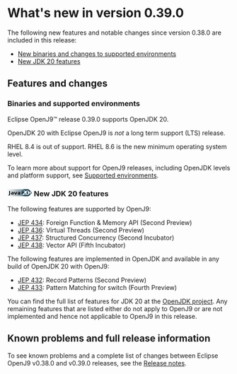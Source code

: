 <!--
* Copyright (c) 2017, 2023 IBM Corp. and others
*
* This program and the accompanying materials are made
* available under the terms of the Eclipse Public License 2.0
* which accompanies this distribution and is available at
* https://www.eclipse.org/legal/epl-2.0/ or the Apache
* License, Version 2.0 which accompanies this distribution and
* is available at https://www.apache.org/licenses/LICENSE-2.0.
*
* This Source Code may also be made available under the
* following Secondary Licenses when the conditions for such
* availability set forth in the Eclipse Public License, v. 2.0
* are satisfied: GNU General Public License, version 2 with
* the GNU Classpath Exception [1] and GNU General Public
* License, version 2 with the OpenJDK Assembly Exception [2].
*
* [1] https://www.gnu.org/software/classpath/license.html
* [2] https://openjdk.org/legal/assembly-exception.html
*
* SPDX-License-Identifier: EPL-2.0 OR Apache-2.0 OR GPL-2.0 WITH
* Classpath-exception-2.0 OR LicenseRef-GPL-2.0 WITH Assembly-exception
-->

# What's new in version 0.39.0

The following new features and notable changes since version 0.38.0 are included in this release:

- [New binaries and changes to supported environments](#binaries-and-supported-environments)
- [New JDK 20 features](#new-jdk-20-features)

## Features and changes

### Binaries and supported environments

Eclipse OpenJ9&trade; release 0.39.0 supports OpenJDK 20.

OpenJDK 20 with Eclipse OpenJ9 is *not* a long term support (LTS) release.

RHEL 8.4 is out of support. RHEL 8.6 is the new minimum operating system level.

To learn more about support for OpenJ9 releases, including OpenJDK levels and platform support, see [Supported environments](openj9_support.md).

### ![Start of content that applies to Java 20 plus](cr/java20plus.png) New JDK 20 features

The following features are supported by OpenJ9:

- [JEP 434](https://openjdk.java.net/jeps/434): Foreign Function & Memory API (Second Preview)
- [JEP 436](https://openjdk.java.net/jeps/436): Virtual Threads (Second Preview)
- [JEP 437](https://openjdk.java.net/jeps/437): Structured Concurrency (Second Incubator)
- [JEP 438](https://openjdk.java.net/jeps/438): Vector API (Fifth Incubator)

The following features are implemented in OpenJDK and available in any build of OpenJDK 20 with OpenJ9:

- [JEP 432](https://openjdk.java.net/jeps/432): Record Patterns (Second Preview)
- [JEP 433](https://openjdk.java.net/jeps/433): Pattern Matching for switch (Fourth Preview)

You can find the full list of features for JDK 20 at the [OpenJDK project](http://openjdk.java.net/projects/jdk/20/).
Any remaining features that are listed either do not apply to OpenJ9 or are not implemented and hence not applicable to OpenJ9 in this release.

## Known problems and full release information

To see known problems and a complete list of changes between Eclipse OpenJ9 v0.38.0 and v0.39.0 releases, see the [Release notes](https://github.com/eclipse-openj9/openj9/blob/master/doc/release-notes/0.39/0.39.md).

<!-- ==== END OF TOPIC ==== version0.39.md ==== -->
